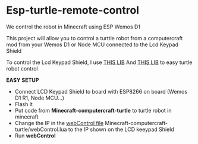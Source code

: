# Esp-turtle-remote-control

We control the robot in Minecraft using ESP Wemos D1

This project will allow you to control a turttle robot from a computercraft mod from your Wemos D1 or Node MCU connected to the Lcd Keypad Shield

To control the Lcd Keypad Shield, I use [THIS LIB](https://github.com/kolandor/LCD-Keypad-Shield-Wemos-D1-Arduino-UNO)
And [THIS LIB](https://github.com/kolandor/Computercraft-Easy-Turtle-API) to easy turtle robot control

**EASY SETUP**
- Connect LCD Keypad Shield to board with ESP8266 on board (Wemos D1 R1, Node MCU...)
- Flash it
- Put code from **Minecraft-computercraft-turtle** to turtle robot in minecraft
- Change the IP in the [webControl file](Minecraft-computercraft-turtle/webControl.lua) Minecraft-computercraft-turtle/webControl.lua to the IP shown on the LCD keeypad Shield
- Run **webControl**
